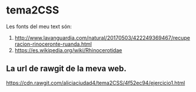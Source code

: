 # tema2CSS
Les fonts del meu text són:
1. http://www.lavanguardia.com/natural/20170503/422249369467/recuperacion-rinoceronte-ruanda.html
2. https://es.wikipedia.org/wiki/Rhinocerotidae
## La url de rawgit de la meva web.
https://cdn.rawgit.com/aliciaciudad4/tema2CSS/4f52ec94/ejercicio1.html
